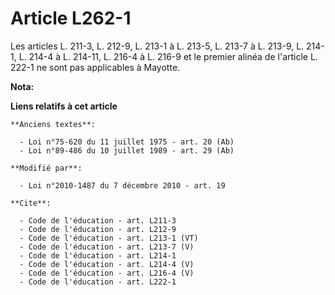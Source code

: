 # Article L262-1

Les articles L. 211-3, L. 212-9, 
L. 213-1 à L. 213-5, L. 213-7 à L. 213-9, L. 214-1, L. 214-4 à L. 214-11, 
L. 216-4 à L. 216-9 et le premier alinéa de l'article L. 222-1 ne sont pas applicables à Mayotte.

**Nota:**



**Liens relatifs à cet article**

	**Anciens textes**:

	  - Loi n°75-620 du 11 juillet 1975 - art. 20 (Ab)
	  - Loi n°89-486 du 10 juillet 1989 - art. 29 (Ab)

	**Modifié par**:

	  - Loi n°2010-1487 du 7 décembre 2010 - art. 19

	**Cite**:

	  - Code de l'éducation - art. L211-3
	  - Code de l'éducation - art. L212-9
	  - Code de l'éducation - art. L213-1 (VT)
	  - Code de l'éducation - art. L213-7 (V)
	  - Code de l'éducation - art. L214-1
	  - Code de l'éducation - art. L214-4 (V)
	  - Code de l'éducation - art. L216-4 (V)
	  - Code de l'éducation - art. L222-1
